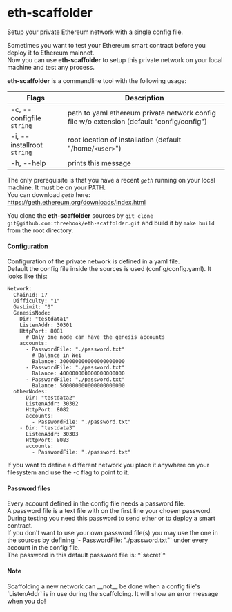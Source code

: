 # eth-scaffolder
Setup your private Ethereum network with a single config file.

Sometimes you want to test your Ethereum smart contract before you deploy it to Ethereum mainnet.<br/>
Now you can use **eth-scaffolder** to setup this private network on your local machine and test any process.

**eth-scaffolder** is a commandline tool with the following usage:<br/>

| Flags                       | Description    
| ------------------------    | ------------- 
| -c, --configfile `string`   | path to yaml ethereum private network config file w/o extension (default "config/config")
| -i, --installroot `string`  | root location of installation (default "/home/`<user>`")
| -h, --help                  | prints this message


The only prerequisite is that you have a recent *`geth`* running on your local machine. It must be on your PATH.<br/>
You can download *`geth`* here: https://geth.ethereum.org/downloads/index.html<br/>

You clone the **eth-scaffolder** sources by `git clone git@github.com:threehook/eth-scaffolder.git` and build it by `make build` from the root directory.

<H4>Configuration</H4>
Configuration of the private network is defined in a yaml file.<br/>
Default the config file inside the sources is used (config/config.yaml). It looks like this:<br/>

```
Network:
  ChainId: 17
  Difficulty: "1"
  GasLimit: "0"
  GenesisNode:
    Dir: "testdata1"
    ListenAddr: 30301
    HttpPort: 8081
      # Only one node can have the genesis accounts
    accounts:
      - PasswordFile: "./password.txt"
        # Balance in Wei
        Balance: 300000000000000000000
      - PasswordFile: "./password.txt"
        Balance: 400000000000000000000
      - PasswordFile: "./password.txt"
        Balance: 500000000000000000000
  otherNodes:
    - Dir: "testdata2"
      ListenAddr: 30302
      HttpPort: 8082
      accounts:
        - PasswordFile: "./password.txt"
    - Dir: "testdata3"
      ListenAddr: 30303
      HttpPort: 8083
      accounts:
        - PasswordFile: "./password.txt"
```

If you want to define a different network you place it anywhere on your filesystem and use the -c flag to point to it.

<H4>Password files</H4>
Every account defined in the config file needs a password file.<br/>
A password file is a text file with on the first line your chosen password.<br/>
During testing you need this password to send ether or to deploy a smart contract.<br/>
If you don't want to use your own password file(s) you may use the one in the sources by defining `- PasswordFile: "./password.txt"` under every account in the config file.<br/> 
The password in this default password file is: *`secret`*


<H4>Note</H4>
Scaffolding a new network can __not__ be done when a config file's `ListenAddr` is in use during the scaffolding.
It will show an error message when you do!
 